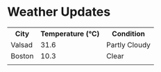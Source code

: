# Weather Updates

<!-- WEATHER-UPDATE-START -->
<table><tr><th>City</th><th>Temperature (°C)</th><th>Condition</th></tr><tr><td>Valsad</td><td>31.6</td><td>Partly Cloudy</td></tr><tr><td>Boston</td><td>10.3</td><td>Clear</td></tr><tr><td></td><td></td><td></td></tr></table>
<!-- WEATHER-UPDATE-END -->
